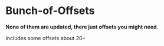 # Bunch-of-Offsets

**None of them are updated, there just offsets you might need**.

Includes some offsets about 20+
